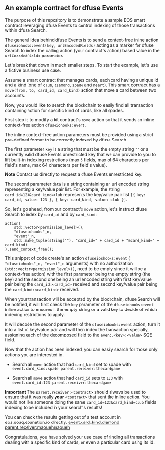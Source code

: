 ## An example contract for dfuse Events

The purpose of this repository is to demonstrate a sample
EOS smart contract leveraging dfuse Events to control indexing
of those transactions within dfuse Search.

The general idea behind dfuse Events is to send a context-free
inline action `dfuseiohooks:event(key, urlEncodedFields)` acting
as a marker for dfuse Search to index the calling action (your
contract's action) based value in the `urlEncodedFields` parameter.

Let's break that down in much smaller steps. To start the example,
let's use a fictive business use case.

Assume a smart contract that manages cards, each card
having a unique id and a kind (one of `club`, `diamond`, `spade`
and `heart`). This smart contract has a `move(from, to, card_id, card_kind)`
action that move a card between two accounts.

Now, you would like to search the blockchain to easily find all
transaction containing action for specific kind of cards, like all
spades.

First step is to modify a bit contract's `move` action so that it
sends an inline context-free action `dfuseiohooks:event`.

The inline context-free action parameters must be provided using
a strict pre-defined format to be correctly indexed by dfuse Search.

The first parameter `key` is a string that must be the empty string
`""` or a currently valid dfuse Events unrestricted key that we
can provide to you to lift built-in indexing restrictions (max
5 fields, max of 64 characters per field's name, max 64 characters
per field's value).

**Note** Contact us directly to request a dfuse Events unrestricted key.

The second parameter `data` is a string containing an url encoded
string representing a key/value pair list. For example, the string
`card_id=123&card_kind=club` represents the key/value pair list
`[{ key: card_id, value: 123 }, { key: card_kind, value: club }]`.

So, let's go ahead, from our contract's `move` action, let's
instruct dfuse Search to index by `card_id` and by `card_kind`:

```
action(
    std::vector<permission_level>(),
    "dfuseiohooks"_n,
    "event"_n,
    std::make_tuple(string(""), "card_id=" + card_id + "&card_kind=" + card_kind)
).send_context_free();
```

This snippet of code create's an action `dfuseioshooks:event` (
`"dfuseiohooks"_n, "event"_n` arguments) with
no authorization (`std::vector<permission_level>()`, need to be empty
since it will be a context-free action) with the first parameter
being the empty string (the key) and the second one being an url
encoded string with first key/value pair being the `card_id:<card_id>`
received and second key/value pair being the `card_kind:<card_kind>`
received.

When your transaction will be accepted by the blockchain, dfuse Search
will be notified, it will first check the `key` parameter of the
`dfuseiohooks:event` inline action to ensures it the empty string
or a valid key to decide of which indexing restrictions to apply.

It will decode the second parameter of the `dfuseiohooks:event`
action, turn it into a list of key/value pair and will then
index the transaction specially, assigning each of the decomposed
field to the `event.<key>:<value>` SQE field.

Now that the action has been indexed, you can easily search
for those only actions you are interested in.

- Search all `move` action that had `card_kind` set to spade with `event.card_kind:spade parent.receiver:thecardgame`

- Search all `move` action that had `card_id` sets to `123` with `event.card_id:123 parent.receiver:thecardgame`

**Important** The `parent.receiver:<contract>` should always be used to
ensure that it was really **your** `<contract>` that sent the inline action.
You would not like someone doing the same `card_id=123&card_kind=club`
fields indexing to be included in your search's results!

You can check the results getting out of a test account in eos.eosq.eosnation.io
directly: [event.card_kind:diamond parent.receiver:maouehmaoueh](https://eos.eosq.eosnation.io/search?q=event.card_kind%253Adiamond%2520parent.receiver%253Amaouehmaoueh)

Congratulations, you have solved your use case of finding
all transactions dealing with a specific kind of cards, or even
a particular card using its id.
